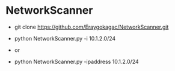 # NetworkScanner
- git clone https://github.com/Eraygokagac/NetworkScanner.git 

- python NetworkScanner.py -i 10.1.2.0/24 

- or

- python NetworkScanner.py -ipaddress 10.1.2.0/24
